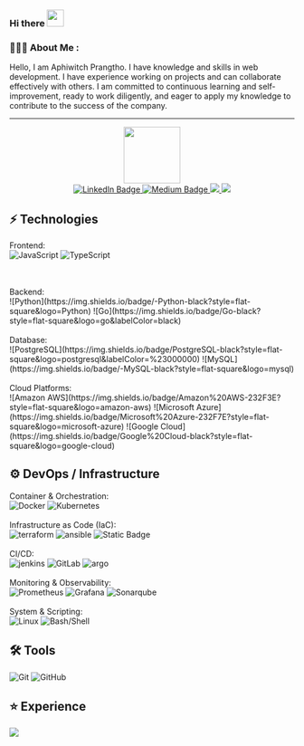 ### Hi there <img src="https://raw.githubusercontent.com/aemmadi/aemmadi/master/wave.gif" width="30">

### 🧑🏻‍💻 About Me :
Hello, I am Aphiwitch Prangtho. I have knowledge and skills in web development. I have experience working on projects and can collaborate effectively with others. I am committed to continuous learning and self-improvement, ready to work diligently, and eager to apply my knowledge to contribute to the success of the company.


---

<div id="header" align="center">
  <img src="https://media.giphy.com/media/M9gbBd9nbDrOTu1Mqx/giphy.gif" width="100"/>
</div>

<div id="badges"  align="center">
  <a href="https://www.linkedin.com/in/aphiwich-prangtho-0b769931a/" target="_blank">
    <img src="https://img.shields.io/badge/LinkedIn-blue?style=for-the-badge&logo=linkedin&logoColor=white" alt="LinkedIn Badge"/>
  </a>
  <a href="https://www.youtube.com/@APHIWICHPRANGTHO-im4qe" target="_blank">
    <img src="https://img.shields.io/badge/YouTube-red?style=for-the-badge&logo=youtube&logoColor=white" alt="Medium Badge"/>
  </a>
  <a href="https://apwpt.vercel.app">
    <img src="https://img.shields.io/badge/Web_profile-black?style=for-the-badge&logo=vercel"/>
  </a>
  <a target="_blank"href="https://medium.com/@BaseBa1l" target="_blank">
    <img src="https://img.shields.io/badge/MEDIUM-black?style=for-the-badge&logo=medium&labelColor=%23000000" />
  </a>
  <br />
  <img src="https://komarev.com/ghpvc/?username=Aphiwich3&style=flat-square&color=blue" alt=""/>
</div>



## ⚡ Technologies
Frontend:<br>
![JavaScript](https://img.shields.io/badge/-JavaScript-black?style=flat-square&logo=javascript)
![TypeScript](https://img.shields.io/badge/-TypeScript-007ACC?style=flat-square&logo=typescript)

<br>
<br>Backend:<br>
![Python](https://img.shields.io/badge/-Python-black?style=flat-square&logo=Python)
![Go](https://img.shields.io/badge/Go-black?style=flat-square&logo=go&labelColor=black)
<br>
<br>Database:<br>
![PostgreSQL](https://img.shields.io/badge/PostgreSQL-black?style=flat-square&logo=postgresql&labelColor=%23000000)
![MySQL](https://img.shields.io/badge/-MySQL-black?style=flat-square&logo=mysql)
<br>
<br>Cloud Platforms:<br>
![Amazon AWS](https://img.shields.io/badge/Amazon%20AWS-232F3E?style=flat-square&logo=amazon-aws)
![Microsoft Azure](https://img.shields.io/badge/Microsoft%20Azure-232F7E?style=flat-square&logo=microsoft-azure)
![Google Cloud](https://img.shields.io/badge/Google%20Cloud-black?style=flat-square&logo=google-cloud)
<br/>



## ⚙️ DevOps / Infrastructure
Container & Orchestration:<br>
![Docker](https://img.shields.io/badge/-Docker-black?style=flat-square&logo=docker)
![Kubernetes](https://img.shields.io/badge/Kubernetes-black?logo=kubernetes)
<br>
<br>Infrastructure as Code (IaC):<br>
![terraform](https://img.shields.io/badge/Terraform-black?logo=terraform)
![ansible](https://img.shields.io/badge/Ansible-black?logo=ansible)
![Static Badge](https://img.shields.io/badge/Helm-black?logo=helm)
<br>
<br>CI/CD:<br>
![jenkins](https://img.shields.io/badge/Jenkins-black?logo=jenkins)
![GitLab](https://img.shields.io/badge/-GitLab_CI-FCA121?style=flat-square&logo=gitlab)
![argo](https://img.shields.io/badge/Argo-black?logo=argo)
<br>
<br>Monitoring & Observability:<br>
![Prometheus](https://img.shields.io/badge/Prometheus-black?logo=prometheus)
![Grafana](https://img.shields.io/badge/Grafana-black?logo=grafana)
![Sonarqube](https://img.shields.io/badge/Sonarqube-black?logo=sonarqube)
<br>
<br>System & Scripting:<br>
![Linux](https://img.shields.io/badge/Linux-black?logo=linux)
![Bash/Shell](https://img.shields.io/badge/Bash%2FShell-black?logo=gnubash&logoColor=%23fdfefe)



## 🛠️ Tools
![Git](https://img.shields.io/badge/-Git-black?style=flat-square&logo=git)
![GitHub](https://img.shields.io/badge/-GitHub-181717?style=flat-square&logo=github)



## ⭐ Experience
<div id="badges"  align="left">
  <a href="https://www.facebook.com/OptimizeCare" target="_blank">
    <img src="https://img.shields.io/badge/At_Ocare_Health_Hub-black?style=for-the-badge&label=Full%20Stack%20Developer&labelColor=black"/>
  </a>

</div>

<!-- IMG
<div id="header" align="center">
  <img src="https://media.giphy.com/media/M9gbBd9nbDrOTu1Mqx/giphy.gif" width="100"/>
</div>
-->

<!-- 
<div id="badges">
  <img src="https://img.shields.io/badge/LinkedIn-blue?style=for-the-badge&logo=linkedin&logoColor=white" alt="LinkedIn Badge"/>
  <img src="https://img.shields.io/badge/YouTube-red?style=for-the-badge&logo=youtube&logoColor=white" alt="Youtube Badge"/>
  <img src="https://img.shields.io/badge/Twitter-blue?style=for-the-badge&logo=twitter&logoColor=white" alt="Twitter Badge"/>
</div>

-->

